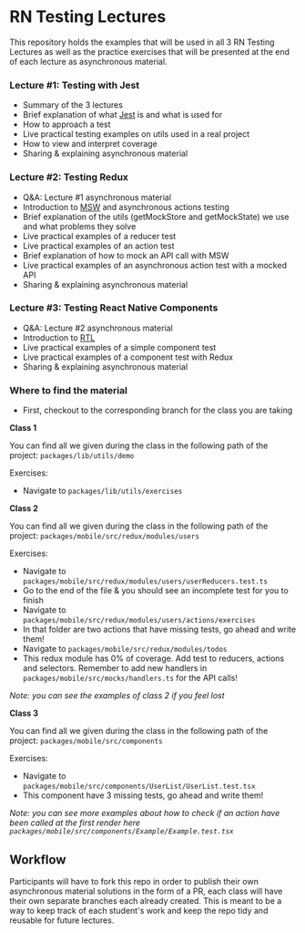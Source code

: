 # RN Testing Lectures

This repository holds the examples that will be used in all 3 RN Testing Lectures as well as the practice exercises that will be presented at the end of each lecture as asynchronous material.

### Lecture #1: Testing with Jest

- Summary of the 3 lectures
- Brief explanation of what [Jest](https://jestjs.io/) is and what is used for
- How to approach a test
- Live practical testing examples on utils used in a real project
- How to view and interpret coverage
- Sharing & explaining asynchronous material

### Lecture #2: Testing Redux

- Q&A: Lecture #1 asynchronous material
- Introduction to [MSW](https://mswjs.io/) and asynchronous actions testing
- Brief explanation of the utils (getMockStore and getMockState) we use and what problems they solve
- Live practical examples of a reducer test
- Live practical examples of an action test
- Brief explanation of how to mock an API call with MSW
- Live practical examples of an asynchronous action test with a mocked API
- Sharing & explaining asynchronous material

### Lecture #3: Testing React Native Components

- Q&A: Lecture #2 asynchronous material
- Introduction to [RTL](https://testing-library.com/docs/react-native-testing-library/intro)
- Live practical examples of a simple component test
- Live practical examples of a component test with Redux
- Sharing & explaining asynchronous material

### Where to find the material

- First, checkout to the corresponding branch for the class you are taking

**Class 1**

You can find all we given during the class in the following path of the project:
`packages/lib/utils/demo`

Exercises:

- Navigate to `packages/lib/utils/exercises`

**Class 2**

You can find all we given during the class in the following path of the project:
`packages/mobile/src/redux/modules/users`

Exercises:

- Navigate to `packages/mobile/src/redux/modules/users/userReducers.test.ts`
- Go to the end of the file & you should see an incomplete test for you to finish
- Navigate to `packages/mobile/src/redux/modules/users/actions/exercises`
- In that folder are two actions that have missing tests, go ahead and write them!
- Navigate to `packages/mobile/src/redux/modules/todos`
- This redux module has 0% of coverage. Add test to reducers, actions and selectors. Remember to add new handlers in `packages/mobile/src/mocks/handlers.ts` for the API calls!

_Note: you can see the examples of class 2 if you feel lost_

**Class 3**

You can find all we given during the class in the following path of the project:
`packages/mobile/src/components`

Exercises:

- Navigate to `packages/mobile/src/components/UserList/UserList.test.tsx`
- This component have 3 missing tests, go ahead and write them!

_Note: you can see more examples about how to check if an action have_
_been called at the first render here `packages/mobile/src/components/Example/Example.test.tsx`_

## Workflow

Participants will have to fork this repo in order to publish their own asynchronous material solutions in the form of a PR, each class will have their own separate branches each already created. This is meant to be a way to keep track of each student's work and keep the repo tidy and reusable for future lectures.
